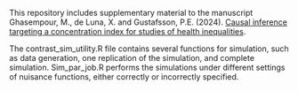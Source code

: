 This repository includes supplementary material to the manuscript Ghasempour, M., de Luna, X. and Gustafsson, P.E. (2024). [Causal inference targeting a concentration index for studies of health inequalities](
https://doi.org/10.48550/arXiv.2410.08849).

The contrast_sim_utility.R file contains several functions for simulation, such as data generation, one replication of the simulation, and complete simulation.
Sim_par_job.R performs the simulations under different settings of nuisance functions, either correctly or incorrectly specified.
